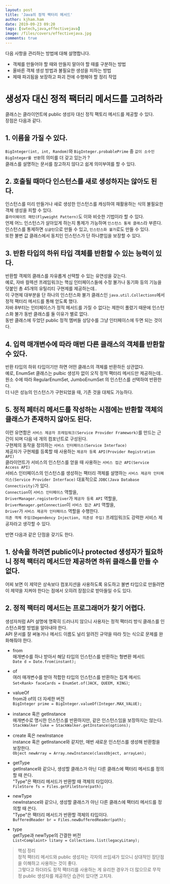 ```yaml
---
layout: post
title: 'Java의 정적 팩터리 메서드'
author: kjham.ham
date: 2019-09-23 09:20
tags: [swtech,java,effectivejava]
image: /files/covers/effectivejava.jpg
comments: true
---
```


다음 사항을 관리하는 방법에 대해 설명합니다.  
+ 객체를 만들어야 할 때와 만들지 말아야 할 때를 구분하는 방법  
+ 올바른 객체 생성 방법과 불필요한 생성을 피하는 방법  
+ 제때 파괴됨을 보장하고 파괴 전에 수행해야 할 정리 작업

# 생성자 대신 정적 팩터리 메서드를 고려하라  

클래스는 클라이언트에 public 생성자 대신 정직 팩토리 메서드를 제공할 수 있다.  
장점은 다음과 같다.  

## 1. 이름을 가질 수 있다.  
`BigInteger(int, int, Random)`와 `BigInteger.probablePrime` 중 `값이 소수인 BigInteger를 반환`의 의미를 더 갖고 있는가 ?  
클래스를 설명하는 문서를 참고하지 않다고 쉽게 의미부여를 할 수 있다.  

## 2. 호출될 때마다 인스턴스를 새로 생성하지는 않아도 된다.  
인스턴스를 미리 만들거나 새로 생성한 인스턴스를 캐싱하여 재활용하는 식의 불필요한 객체 생성을 피할 수 있다.  
`플라이웨이트 패턴(Flyweight Pattern)`도 이와 비슷한 기법이라 할 수 있다.  
언제 어느 인스턴스가 살아있게 하는지 통제가 가능하며 `인스턴스 통제 클래스`라 부른다.  
인스턴스를 통제하면 `싱글턴`으로 만들 수 있고, `인스턴스화 불가`로도 만들 수 있다.  
또한 불변 값 클래스에서 동치인 인스턴스가 단 하나뿐임을 보장할 수 있다.  

## 3. 반환 타입의 하위 타입 객체를 반환할 수 있는 능력이 있다.  
반환할 객체의 클래스를 자유롭게 선택할 수 있는 유연성을 갖는다.  
예로, 자바 컬렉션 프레임워크는 핵심 인터페이스들에 수정 불가나 동기화 등의 기능을 덧붙인 총 45개의 유틸리티 구현제를 제공하는데..  
이 구현체 대부분을 단 하나의 인스턴스화 불가 클래스인 `java.util.Collections`에서 정적 팩터리 메서드를 통해 얻도록 했다.  
자바 8부터는 인터페이스가 정적 메서드를 가질 수 없다는 제한이 풀렸기 때문에 인스턴스화 불가 동반 클래스를 둘 이유가 별로 없다.  
동반 클래스에 두었던 public 정적 멤버들 상당수를 그냥 인터페이스에 두면 되는 것이다.  

## 4. 입력 매개변수에 따라 매번 다른 클래스의 객체를 반환할 수 있다.  
반환 타입의 하위 타입이기만 하면 어떤 클래스의 객체를 반환하든 상관없다.  
예로, EnumSet 클래스는 pulbic 생성자 없이 오직 정적 팩터리 메서드만 제공하는데..  
원소 수에 따라 RegularEnumSet, JumboEnumSet 의 인스턴스를 선택하여 반환한다.  
더 나은 성능의 인스턴스가 구현되었을 때, 기존 것을 대체도 가능하다.  

## 5. 정적 페터리 메서드를 작성하는 시점에는 반환할 객체의 클래스가 존재하지 않아도 된다.  
이런 유연함은 `서비스 제공자 프레임워크(Service Provider Framework)`를 만드는 근간이 되며 다음 네 개의 컴포넌트로 구성된다.  
구현체의 동작을 정의하는 `서비스 인터페이스(Service Interface)`  
제공자가 구현체를 등록할 때 사용하는 `제공자 등록 API(Provider Registration API)`  
클라이언트가 서비스의 인스턴스를 얻을 때 사용하는 `서비스 접근 API(Service Access API)`  
서비스 인터페이스의 인스턴스를 생성하는 팩터리 객체를 설명하는 `서비스 제공자 인터페이스(Service Provider Interface)`
대표적으로 `JDBC(Java Database Connectivity)`가 있다.  
`Connection`이 `서비스 인터페이스` 역할을,  
`DriverManager.registerDriver`가 `제공자 등록 API` 역할을,  
`DriverManager.getConnection`이 `서비스 접근 API` 역할을,  
`Driver`가 `서비스 제공자 인터페이스` 역할을 수행한다.  
`의존 객체 주임(Dependency Injection, 의존성 주입)` 프레임워크도 강력한 서비스 제공자라고 생각할 수 있다.  

반면 다음과 같은 단점을 갖기도 한다.  

## 1. 상속을 하려면 public이나 protected 생성자가 필요하니 정적 팩터리 메서드만 제공하면 하위 클래스를 만들 수 없다.  
어찌 보면 이 제약은 상속보다 컴포지션을 사용하도록 유도하고 불변 타입으로 만들려면 이 제약을 지켜야 한다는 점에서 오히려 장점으로 받아들일 수도 있다.  

## 2. 정적 팩터리 메서드는 프로그래머가 찾기 어렵다.  
생성자처럼 API 설명에 명확히 드러나지 않으니 사용자는 정적 팩터리 방식 클래스를 인스턴스화할 방법을 알아내야 한다.  
API 문서를 잘 써놓거나 메서드 이름도 널리 알려진 규약을 따라 짓는 식으로 문제를 완화해줘야 한다.  

+ from  
매개변수를 하나 받아서 해당 타입의 인스턴스를 반환하는 형변환 메서드  
`Date d = Date.from(instant);`

+ of  
여러 매개변수를 받아 적합한 타입의 인스턴스를 반환하는 집계 메서드  
`Set<Rank> faceCards = EnumSet.of(JACK, QUEEM, KING)`;  

+ valueOf  
from과 of의 더 자세한 버전  
`BigInteger prime = BigInteger.valueOf(Integer.MAX_VALUE);`

+ instance 혹은 getInstance  
매개변수로 명시한 인스턴스를 반환하지만, 같은 인스턴스임을 보장하지는 않는다.  
`StackWalker luke = StackWalker.getInstance(options);`

+ create 혹은 newInstance  
instance 혹은 getInstance와 같지만, 매번 새로운 인스턴스를 생성해 반환함을 보장한다.  
`Object newArray = Array.newInstance(classObject, arrayLen);`

+ getType  
getInstance와 같으나, 생성할 클래스가 아닌 다른 클래스에 팩터리 메서드를 정의할 때 쓴다.  
"Type"은 팩터리 메서드가 반환할 때 객체의 타입이다.  
`FileStore fs = Files.getFileStore(path);`  

+ newType  
newInstance와 같으나, 생성할 클래스가 아닌 다른 클래스에 팩터리 메서드를 정의할 때 쓴다.  
"Type"은 팩터리 메서드가 반환할 객체의 타입이다.  
`BufferedReader br = Files.newBufferedReader(path);`  

+ type  
getType과 newType의 간결한 버전  
`List<Complaint> litany = Collections.list(legacyLitany);`  

> 핵심 정리  
> 정적 팩터리 메서드와 public 생성자는 각자의 쓰임새가 있으니 상대적인 장단점을 이해하고 사용하는 것이 좋다.  
> 그렇다고 하더라도 정적 팩터리를 사용하는 게 유리한 경우가 더 많으므로 무작정 public 생성자를 제공하던 습관이 있다면 고치자.  

